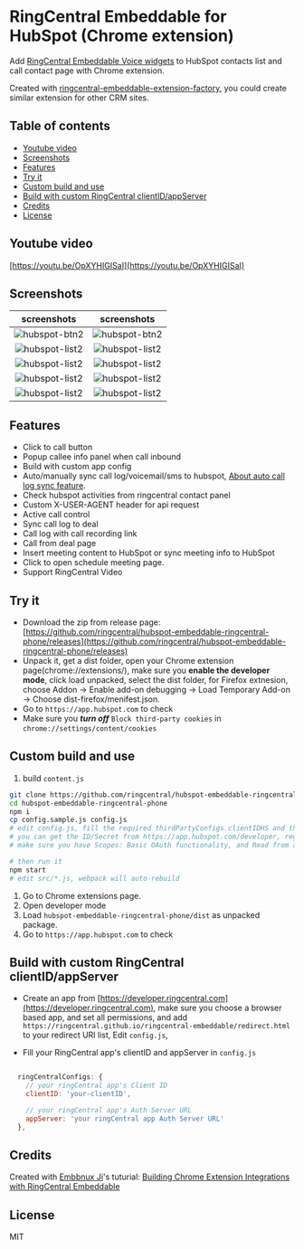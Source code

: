 
# RingCentral Embeddable for HubSpot (Chrome extension) <!-- omit in toc -->

Add [RingCentral Embeddable Voice widgets](https://github.com/ringcentral/ringcentral-embeddable) to HubSpot contacts list and call contact page with Chrome extension.

Created with [ringcentral-embeddable-extension-factory](https://github.com/ringcentral/ringcentral-embeddable-extension-factory), you could create similar extension for other CRM sites.

## Table of contents <!-- omit in toc -->

- [Youtube video](#youtube-video)
- [Screenshots](#screenshots)
- [Features](#features)
- [Try it](#try-it)
- [Custom build and use](#custom-build-and-use)
- [Build with custom RingCentral clientID/appServer](#build-with-custom-ringcentral-clientidappserver)
- [Credits](#credits)
- [License](#license)

## Youtube video

[https://youtu.be/OpXYHIGISaI](https://youtu.be/OpXYHIGISaI)

## Screenshots

| screenshots            |  screenshots |
:-------------------------:|:-------------------------:
![hubspot-btn2](docs/img/screenshots/ss1.jpg) | ![hubspot-btn2](docs/img/screenshots/ss2.jpg)
![hubspot-list2](docs/img/screenshots/ss3.jpg) | ![hubspot-list2](docs/img/screenshots/ss4.jpg)
![hubspot-list2](docs/img/screenshots/ss5.jpg) | ![hubspot-list2](docs/img/screenshots/ss6.jpg)
![hubspot-list2](docs/img/screenshots/ss7.jpg) | ![hubspot-list2](docs/img/screenshots/ss8.jpg)
![hubspot-list2](docs/img/screenshots/ss9.jpg) | ![hubspot-list2](docs/img/screenshots/ss1.jpg)

## Features

- Click to call button
- Popup callee info panel when call inbound
- Build with custom app config
- Auto/manually sync call log/voicemail/sms to hubspot, [About auto call log sync feature](https://github.com/ringcentral/hubspot-embeddable-ringcentral-phone/issues/137).
- Check hubspot activities from ringcentral contact panel
- Custom X-USER-AGENT header for api request
- Active call control
- Sync call log to deal
- Call log with call recording link
- Call from deal page
- Insert meeting content to HubSpot or sync meeting info to HubSpot
- Click to open schedule meeting page.
- Support RingCentral Video

## Try it

- Download the zip from release page: [https://github.com/ringcentral/hubspot-embeddable-ringcentral-phone/releases](https://github.com/ringcentral/hubspot-embeddable-ringcentral-phone/releases)
- Unpack it, get a dist folder, open your Chrome extension page(chrome://extensions/), make sure you **enable the developer mode**, click load unpacked, select the dist folder, for Firefox extnesion, choose Addon -> Enable add-on debugging -> Load Temporary Add-on -> Choose dist-firefox/menifest.json.
- Go to `https://app.hubspot.com` to check
- Make sure you ***turn off*** `Block third-party cookies` in `chrome://settings/content/cookies`

## Custom build and use

1. build `content.js`

```bash
git clone https://github.com/ringcentral/hubspot-embeddable-ringcentral-phone.git
cd hubspot-embeddable-ringcentral-phone
npm i
cp config.sample.js config.js
# edit config.js, fill the required thirdPartyConfigs.clientIDHS and thirdPartyConfigs.clientSecretHS
# you can get the ID/Secret from https://app.hubspot.com/developer, register and create an app,
# make sure you have Scopes: Basic OAuth functionality, and Read from and write to my: Contacts checked.

# then run it
npm start
# edit src/*.js, webpack will auto-rebuild
```

1. Go to Chrome extensions page.
1. Open developer mode
1. Load `hubspot-embeddable-ringcentral-phone/dist` as unpacked package.
1. Go to `https://app.hubspot.com` to check

## Build with custom RingCentral clientID/appServer

- Create an app from [https://developer.ringcentral.com](https://developer.ringcentral.com), make sure you choose a browser based app, and set all permissions, and add `https://ringcentral.github.io/ringcentral-embeddable/redirect.html` to your redirect URI list, Edit `config.js`,

- Fill your RingCentral app's clientID and appServer in `config.js`

```js

  ringCentralConfigs: {
    // your ringCentral app's Client ID
    clientID: 'your-clientID',

    // your ringCentral app's Auth Server URL
    appServer: 'your ringCentral app Auth Server URL'
  },
```

## Credits

Created with [Embbnux Ji](https://github.com/embbnux)'s tuturial:
 [Building Chrome Extension Integrations with RingCentral Embeddable](https://medium.com/ringcentral-developers/build-a-chrome-extension-with-ringcentral-embeddable-bb6faee808a3)

## License

MIT
